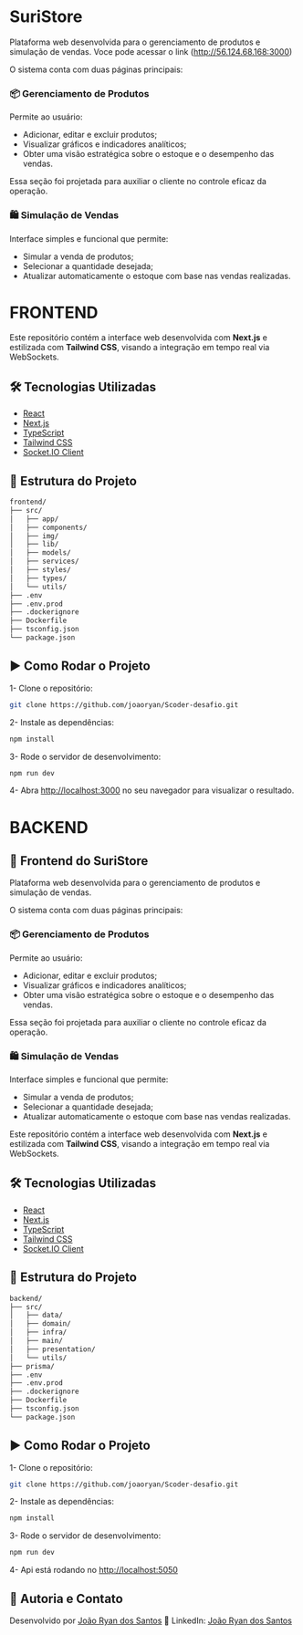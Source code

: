 # SuriStore

Plataforma web desenvolvida para o gerenciamento de produtos e simulação de vendas.
Voce pode acessar o link (http://56.124.68.168:3000)

O sistema conta com duas páginas principais:

### 📦 Gerenciamento de Produtos
Permite ao usuário:
- Adicionar, editar e excluir produtos;
- Visualizar gráficos e indicadores analíticos;
- Obter uma visão estratégica sobre o estoque e o desempenho das vendas.

Essa seção foi projetada para auxiliar o cliente no controle eficaz da operação.

### 🛍️ Simulação de Vendas
Interface simples e funcional que permite:
- Simular a venda de produtos;
- Selecionar a quantidade desejada;
- Atualizar automaticamente o estoque com base nas vendas realizadas.

# FRONTEND

Este repositório contém a interface web desenvolvida com **Next.js** e estilizada com **Tailwind CSS**, visando a integração em tempo real via WebSockets.

## 🛠 Tecnologias Utilizadas

- [React](https://react.dev/)
- [Next.js](https://nextjs.org/)
- [TypeScript](https://www.typescriptlang.org/)
- [Tailwind CSS](https://tailwindcss.com/)
- [Socket.IO Client](https://socket.io/)

## 📁 Estrutura do Projeto

```bash
frontend/
├── src/
│   ├── app/
│   ├── components/
│   ├── img/
│   ├── lib/
│   ├── models/
│   ├── services/
│   ├── styles/
│   ├── types/
│   └── utils/
├── .env
├── .env.prod
├── .dockerignore
├── Dockerfile
├── tsconfig.json
└── package.json
```


## ▶️ Como Rodar o Projeto

1- Clone o repositório:

```bash
git clone https://github.com/joaoryan/Scoder-desafio.git
```

2- Instale as dependências:

```bash
npm install
```

3- Rode o servidor de desenvolvimento:

```bash
npm run dev
```

4- Abra [http://localhost:3000](http://localhost:3000) no seu navegador para visualizar o resultado.

# BACKEND

## 🛒 Frontend do SuriStore

Plataforma web desenvolvida para o gerenciamento de produtos e simulação de vendas.

O sistema conta com duas páginas principais:

### 📦 Gerenciamento de Produtos
Permite ao usuário:
- Adicionar, editar e excluir produtos;
- Visualizar gráficos e indicadores analíticos;
- Obter uma visão estratégica sobre o estoque e o desempenho das vendas.

Essa seção foi projetada para auxiliar o cliente no controle eficaz da operação.

### 🛍️ Simulação de Vendas
Interface simples e funcional que permite:
- Simular a venda de produtos;
- Selecionar a quantidade desejada;
- Atualizar automaticamente o estoque com base nas vendas realizadas.

Este repositório contém a interface web desenvolvida com **Next.js** e estilizada com **Tailwind CSS**, visando a integração em tempo real via WebSockets.

## 🛠 Tecnologias Utilizadas

- [React](https://react.dev/)
- [Next.js](https://nextjs.org/)
- [TypeScript](https://www.typescriptlang.org/)
- [Tailwind CSS](https://tailwindcss.com/)
- [Socket.IO Client](https://socket.io/)

## 📁 Estrutura do Projeto

```bash
backend/
├── src/
│   ├── data/
│   ├── domain/
│   ├── infra/
│   ├── main/
│   ├── presentation/
│   └── utils/
├── prisma/
├── .env
├── .env.prod
├── .dockerignore
├── Dockerfile
├── tsconfig.json
└── package.json
```


## ▶️ Como Rodar o Projeto

1- Clone o repositório:

```bash
git clone https://github.com/joaoryan/Scoder-desafio.git
```

2- Instale as dependências:

```bash
npm install
```

3- Rode o servidor de desenvolvimento:

```bash
npm run dev
```

4- Api está rodando no [http://localhost:5050](http://localhost:5050)

## 🧠 Autoria e Contato

Desenvolvido por [João Ryan dos Santos](https://github.com/joaoryan)
🔗 LinkedIn: [João Ryan dos Santos](https://www.linkedin.com/in/jo%C3%A3o-ryan-santos-a196a7207/)
